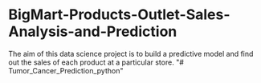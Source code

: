 # BigMart-Products-Outlet-Sales-Analysis-and-Prediction
The aim of this data science project is to build a predictive model and find out the sales of each product at a particular store.
"# Tumor_Cancer_Prediction_python" 
